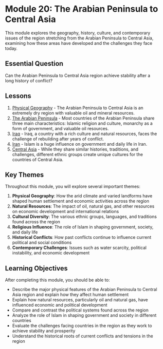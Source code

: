 # Module 20: The Arabian Peninsula to Central Asia

This module explores the geography, history, culture, and contemporary issues of the region stretching from the Arabian Peninsula to Central Asia, examining how these areas have developed and the challenges they face today.

## Essential Question
Can the Arabian Peninsula to Central Asia region achieve stability after a long history of conflict?

## Lessons

1. [Physical Geography](Lesson1_Physical_Geography.md) - The Arabian Peninsula to Central Asia is an extremely dry region with valuable oil and mineral resources.
2. [The Arabian Peninsula](Lesson2_The_Arabian_Peninsula.md) - Most countries of the Arabian Peninsula share three main characteristics: Islamic religion and culture, monarchy as a form of government, and valuable oil resources.
3. [Iraq](Lesson3_Iraq.md) - Iraq, a country with a rich culture and natural resources, faces the challenge of rebuilding after years of conflict.
4. [Iran](Lesson4_Iran.md) - Islam is a huge influence on government and daily life in Iran.
5. [Central Asia](Lesson5_Central_Asia.md) - While they share similar histories, traditions, and challenges, different ethnic groups create unique cultures for the countries of Central Asia.

## Key Themes

Throughout this module, you will explore several important themes:

1. **Physical Geography**: How the arid climate and varied landforms have shaped human settlement and economic activities across the region
2. **Natural Resources**: The impact of oil, natural gas, and other resources on economic development and international relations
3. **Cultural Diversity**: The various ethnic groups, languages, and traditions found across the region
4. **Religious Influence**: The role of Islam in shaping government, society, and daily life
5. **Historical Conflicts**: How past conflicts continue to influence current political and social conditions
6. **Contemporary Challenges**: Issues such as water scarcity, political instability, and economic development

## Learning Objectives

After completing this module, you should be able to:

- Describe the major physical features of the Arabian Peninsula to Central Asia region and explain how they affect human settlement
- Explain how natural resources, particularly oil and natural gas, have influenced economic and political development
- Compare and contrast the political systems found across the region
- Analyze the role of Islam in shaping government and society in different countries
- Evaluate the challenges facing countries in the region as they work to achieve stability and prosperity
- Understand the historical roots of current conflicts and tensions in the region